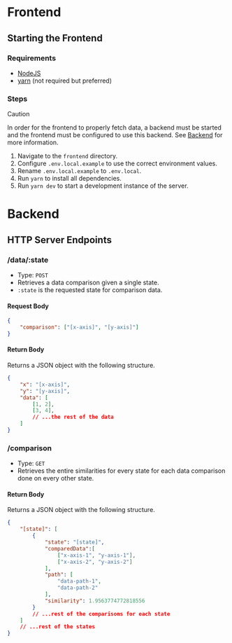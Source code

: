 # Frontend
## Starting the Frontend
### Requirements
- [NodeJS](https://nodejs.org/en)
- [yarn](https://yarnpkg.com/) (not required but preferred)
### Steps 
> [!CAUTION]
> In order for the frontend to properly fetch data, a backend must be started and the frontend must be configured to use this backend. See [Backend](#backend) for more information.

1. Navigate to the `frontend` directory.
2. Configure `.env.local.example` to use the correct environment values.
3. Rename `.env.local.example` to `.env.local`.
4. Run `yarn` to install all dependencies.
5. Run `yarn dev` to start a development instance of the server.

# Backend

## HTTP Server Endpoints
### /data/:state
- Type: `POST`
- Retrieves a data comparison given a single state.
- `:state` is the requested state for comparison data.
#### Request Body
```json
{
	"comparison": ["[x-axis]", "[y-axis]"]
}
```
#### Return Body
Returns a JSON object with the following structure.
```json
{
	"x": "[x-axis]",
	"y": "[y-axis]",
	"data": [
		[1, 2],
		[3, 4],
		// ...the rest of the data
	]
}
```  
### /comparison
- Type: `GET`
- Retrieves the entire similarities for every state for each data comparison done on every other state.
#### Return Body
Returns a JSON object with the following structure.
```json
{
	"[state]": [
		{
			"state": "[state]",
			"comparedData":[
				["x-axis-1", "y-axis-1"],
				["x-axis-2", "y-axis-2"]
			],
			"path": [
				"data-path-1",
				"data-path-2"
			],
			"similarity": 1.9563774772818556
		}
		// ...rest of the comparisons for each state
	]
	// ...rest of the states
}
```